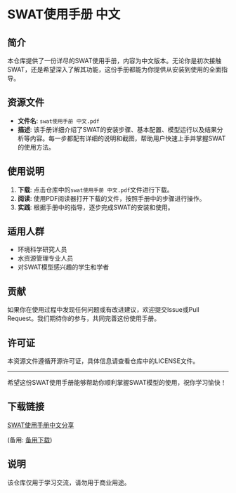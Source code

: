 # SWAT使用手册 中文

## 简介

本仓库提供了一份详尽的SWAT使用手册，内容为中文版本。无论你是初次接触SWAT，还是希望深入了解其功能，这份手册都能为你提供从安装到使用的全面指导。

## 资源文件

- **文件名**: `swat使用手册 中文.pdf`
- **描述**: 该手册详细介绍了SWAT的安装步骤、基本配置、模型运行以及结果分析等内容。每一步都配有详细的说明和截图，帮助用户快速上手并掌握SWAT的使用方法。

## 使用说明

1. **下载**: 点击仓库中的`swat使用手册 中文.pdf`文件进行下载。
2. **阅读**: 使用PDF阅读器打开下载的文件，按照手册中的步骤进行操作。
3. **实践**: 根据手册中的指导，逐步完成SWAT的安装和使用。

## 适用人群

- 环境科学研究人员
- 水资源管理专业人员
- 对SWAT模型感兴趣的学生和学者

## 贡献

如果你在使用过程中发现任何问题或有改进建议，欢迎提交Issue或Pull Request。我们期待你的参与，共同完善这份使用手册。

## 许可证

本资源文件遵循开源许可证，具体信息请查看仓库中的LICENSE文件。

---

希望这份SWAT使用手册能够帮助你顺利掌握SWAT模型的使用，祝你学习愉快！

## 下载链接
[SWAT使用手册中文分享](https://pan.quark.cn/s/f92984abdc9d) 

(备用: [备用下载](https://pan.baidu.com/s/1C-L_98R4_BqIKMjGJUxZQw?pwd=1234))

## 说明

该仓库仅用于学习交流，请勿用于商业用途。
